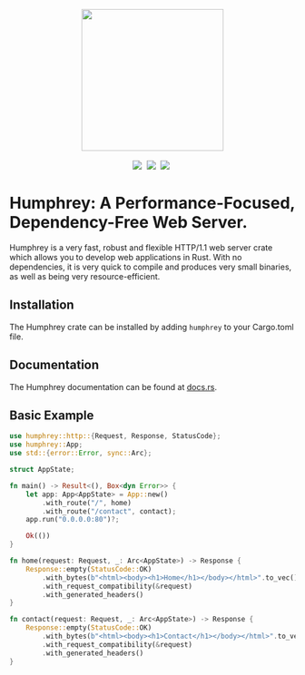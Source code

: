 <p align="center">
  <img src="https://raw.githubusercontent.com/w-henderson/Humphrey/master/assets/logo.png" width=250><br><br>
  <img src="https://img.shields.io/badge/language-rust-b07858?style=for-the-badge&logo=rust" style="margin-right:5px">
  <img src="https://img.shields.io/github/workflow/status/w-henderson/Humphrey/CI?style=for-the-badge" style="margin-right:5px">
  <img src="https://img.shields.io/crates/v/humphrey?style=for-the-badge" style="margin-right:5px">
</p>

# Humphrey: A Performance-Focused, Dependency-Free Web Server.
Humphrey is a very fast, robust and flexible HTTP/1.1 web server crate which allows you to develop web applications in Rust. With no dependencies, it is very quick to compile and produces very small binaries, as well as being very resource-efficient.

## Installation
The Humphrey crate can be installed by adding `humphrey` to your Cargo.toml file.

## Documentation
The Humphrey documentation can be found at [docs.rs](https://docs.rs/humphrey).

## Basic Example
```rs
use humphrey::http::{Request, Response, StatusCode};
use humphrey::App;
use std::{error::Error, sync::Arc};

struct AppState;

fn main() -> Result<(), Box<dyn Error>> {
    let app: App<AppState> = App::new()
        .with_route("/", home)
        .with_route("/contact", contact);
    app.run("0.0.0.0:80")?;

    Ok(())
}

fn home(request: Request, _: Arc<AppState>) -> Response {
    Response::empty(StatusCode::OK)
        .with_bytes(b"<html><body><h1>Home</h1></body></html>".to_vec())
        .with_request_compatibility(&request)
        .with_generated_headers()
}

fn contact(request: Request, _: Arc<AppState>) -> Response {
    Response::empty(StatusCode::OK)
        .with_bytes(b"<html><body><h1>Contact</h1></body></html>".to_vec())
        .with_request_compatibility(&request)
        .with_generated_headers()
}
```
